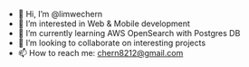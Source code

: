 - 👋 Hi, I’m @limwechern
- 👀 I’m interested in Web & Mobile development
- 🌱 I’m currently learning AWS OpenSearch with Postgres DB
- 💞️ I’m looking to collaborate on interesting projects
- 📫 How to reach me: chern8212@gmail.com

<!---
limwechern/limwechern is a ✨ special ✨ repository because its `README.md` (this file) appears on your GitHub profile.
You can click the Preview link to take a look at your changes.
--->
